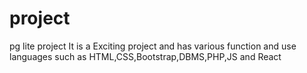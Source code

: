 # project
pg lite project
It is a Exciting project and has various function and use languages such as HTML,CSS,Bootstrap,DBMS,PHP,JS and React
